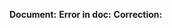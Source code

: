 <!--Hello and thanks for contributing! To help us diagnose your problem quickly, please:

 - Include a minimal demonstration of the bug, including code, logs, and screenshots.
 - Ensure you can reproduce the bug using the latest code found on the mb-pages branch.
 - Only post to report a site bug, request a feature inside the documentation, or errors or missing documentation.

 All SDK questions should be asked on Stack Overflow, this repo only host the documentation for the Android SDKs.
-->
**Document:**
**Error in doc:**
**Correction:**
